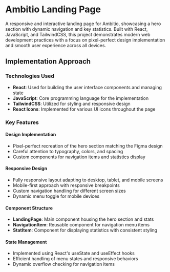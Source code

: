 # Ambitio Landing Page

A responsive and interactive landing page for Ambitio, showcasing a hero section with dynamic navigation and key statistics. Built with React, JavaScript, and TailwindCSS, this project demonstrates modern web development practices with a focus on pixel-perfect design implementation and smooth user experience across all devices.

## Implementation Approach

### Technologies Used
- **React**: Used for building the user interface components and managing state
- **JavaScript**: Core programming language for the implementation
- **TailwindCSS**: Utilized for styling and responsive design
- **React Icons**: Implemented for various UI icons throughout the page

### Key Features

#### Design Implementation
- Pixel-perfect recreation of the hero section matching the Figma design
- Careful attention to typography, colors, and spacing
- Custom components for navigation items and statistics display

#### Responsive Design
- Fully responsive layout adapting to desktop, tablet, and mobile screens
- Mobile-first approach with responsive breakpoints
- Custom navigation handling for different screen sizes
- Dynamic menu toggle for mobile devices

#### Component Structure
- **LandingPage**: Main component housing the hero section and stats
- **NavigationItem**: Reusable component for navigation menu items
- **StatItem**: Component for displaying statistics with consistent styling

#### State Management
- Implemented using React's useState and useEffect hooks
- Efficient handling of menu states and responsive behaviors
- Dynamic overflow checking for navigation items
